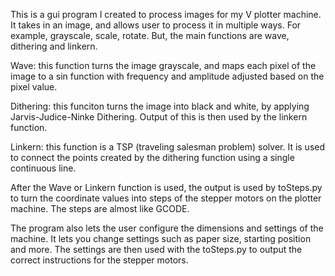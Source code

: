 This is a gui program I created to process images for my V plotter machine.
It takes in an image, and allows user to process it in multiple ways. For example,
grayscale, scale, rotate. But, the main functions are wave, dithering and linkern.

Wave: this function turns the image grayscale, and maps each pixel of the image
to a sin function with frequency and amplitude adjusted based on the pixel value.

Dithering: this funciton turns the image into black and white, by applying
Jarvis-Judice-Ninke Dithering. Output of this is then used by the linkern function.

Linkern: this function is a TSP (traveling salesman problem) solver. It is used to 
connect the points created by the dithering function using a single continuous line.

After the Wave or Linkern function is used, the output is used by toSteps.py to
turn the coordinate values into steps of the stepper motors on the plotter machine.
The steps are almost like GCODE.


The program also lets the user configure the dimensions and settings of the machine.
It lets you change settings such as paper size, starting position and more. The 
settings are then used with the toSteps.py to output the correct instructions for
the stepper motors.
